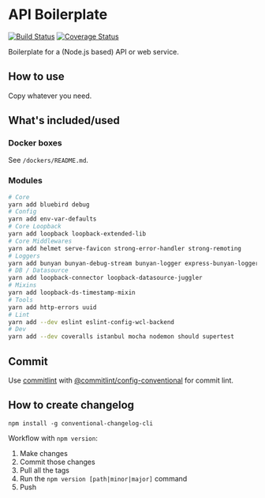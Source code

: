 # API Boilerplate

[![Build Status](https://travis-ci.org/Wiredcraft/api-boilerplate.svg?branch=master)](https://travis-ci.org/Wiredcraft/api-boilerplate) [![Coverage Status](https://coveralls.io/repos/github/Wiredcraft/api-boilerplate/badge.svg?branch=master)](https://coveralls.io/github/Wiredcraft/api-boilerplate?branch=master)

Boilerplate for a (Node.js based) API or web service.

## How to use

Copy whatever you need.

## What's included/used

### Docker boxes

See `/dockers/README.md`.

### Modules

```bash
# Core
yarn add bluebird debug
# Config
yarn add env-var-defaults
# Core Loopback
yarn add loopback loopback-extended-lib
# Core Middlewares
yarn add helmet serve-favicon strong-error-handler strong-remoting
# Loggers
yarn add bunyan bunyan-debug-stream bunyan-logger express-bunyan-logger syslog-bunyan-logger
# DB / Datasource
yarn add loopback-connector loopback-datasource-juggler
# Mixins
yarn add loopback-ds-timestamp-mixin
# Tools
yarn add http-errors uuid
# Lint
yarn add --dev eslint eslint-config-wcl-backend
# Dev
yarn add --dev coveralls istanbul mocha nodemon should supertest
```

## Commit
Use [commitlint](https://github.com/marionebl/commitlint) with [@commitlint/config-conventional](https://github.com/marionebl/commitlint/blob/master/@commitlint/config-conventional/index.js)
for commit lint.

## How to create changelog
```
npm install -g conventional-changelog-cli
```
Workflow with `npm version`:
1. Make changes
2. Commit those changes
3. Pull all the tags
4. Run the `npm version [path|minor|major]` command
5. Push
